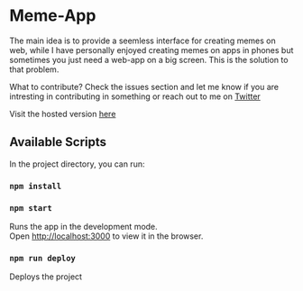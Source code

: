 # Meme-App

The main idea is to provide a seemless interface for creating memes on web, while I have personally enjoyed creating memes on apps in phones but sometimes you just need a web-app on a big screen. This is the solution to that problem.  

What to contribute? Check the issues section and let me know if you are intresting in contributing in something or reach out to me on [Twitter](https://twitter.com/jai_dewani)

Visit the hosted version [here](https://jai-dewani.github.io/Meme-App/)

## Available Scripts

In the project directory, you can run:
### `npm install`

### `npm start`

Runs the app in the development mode.<br />
Open [http://localhost:3000](http://localhost:3000) to view it in the browser.

### `npm run deploy`

Deploys the project

